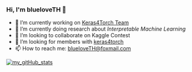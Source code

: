 ### Hi, I'm blueloveTH 👋

- 🔭 I’m currently working on [Keras4Torch Team](https://github.com/keras4torch-team)
- 🌱 I’m currently doing research about *Interpretable Machine Learning*
- 👯 I’m looking to collaborate on Kaggle Contest
- 🤔 I’m looking for members with [keras4torch](https://github.com/keras4torch-team/keras4torch)
- 📫 How to reach me: blueloveTH@foxmail.com

[![my_gitHub_stats](https://github-readme-stats.vercel.app/api?username=blueloveTH)]()
